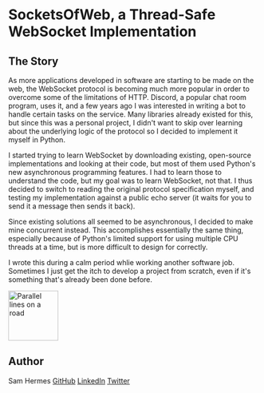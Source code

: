 # SocketsOfWeb, a Thread-Safe WebSocket Implementation

## The Story

As more applications developed in software are starting to be made on the web, the WebSocket protocol is becoming much more popular in order to overcome some of the limitations of HTTP. Discord, a popular chat room program, uses it, and a few years ago I was interested in writing a bot to handle certain tasks on the service. Many libraries already existed for this, but since this was a personal project, I didn't want to skip over learning about the underlying logic of the protocol so I decided to implement it myself in Python.

I started trying to learn WebSocket by downloading existing, open-source implementations and looking at their code, but most of them used Python's new asynchronous programming features. I had to learn those to understand the code, but my goal was to learn WebSocket, not that. I thus decided to switch to reading the original protocol specification myself, and testing my implementation against a public echo server (it waits for you to send it a message then sends it back).

Since existing solutions all seemed to be asynchronous, I decided to make mine concurrent instead. This accomplishes essentially the same thing, especially because of Python's limited support for using multiple CPU threads at a time, but is more difficult to design for correctly.

I wrote this during a calm period whlie working another software job. Sometimes I just get the itch to develop a project from scratch, even if it's something that's already been done before.

<img alt="Parallel lines on a road" src="https://i.imgur.com/wVmYSbc.png" width=100>

## Author

Sam Hermes [GitHub](https://github.com/HermesBoots/) [LinkedIn](https://www.linkedin.com/in/samuel-hermes/) [Twitter](https://twitter.com/SamHermesBoots)
